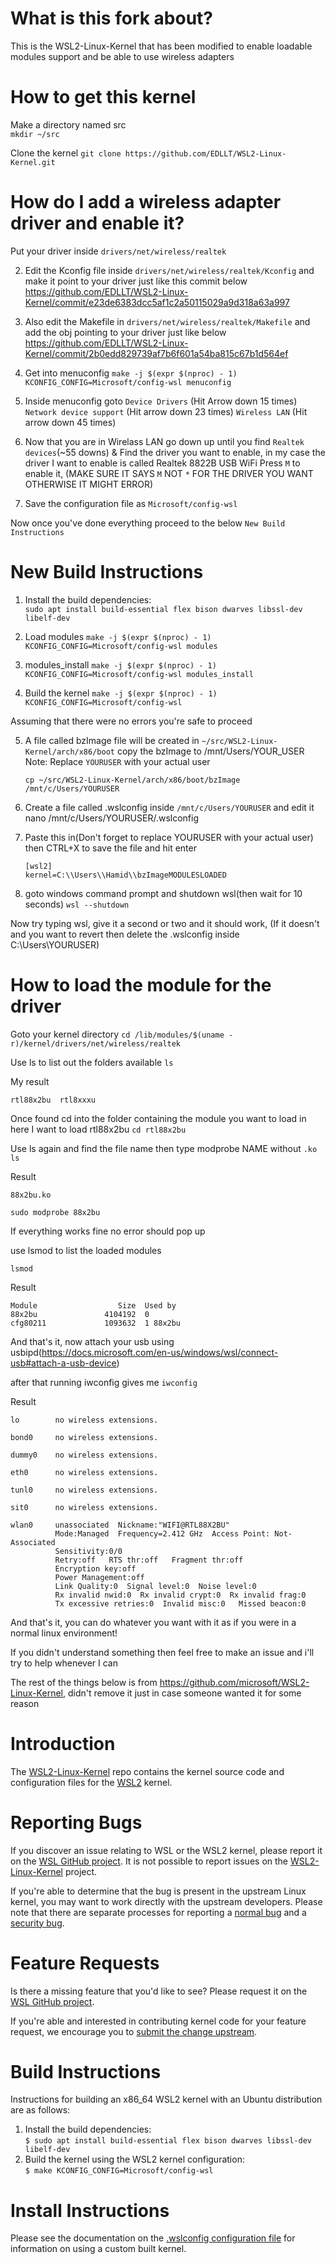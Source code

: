 # What is this fork about?
This is the WSL2-Linux-Kernel that has been modified to enable loadable modules support and be able to use wireless adapters

# How to get this kernel

Make a directory named src  
`mkdir ~/src`

Clone the kernel
`git clone https://github.com/EDLLT/WSL2-Linux-Kernel.git`

# How do I add a wireless adapter driver and enable it?

Put your driver inside 
`drivers/net/wireless/realtek`

2. Edit the Kconfig file inside ``drivers/net/wireless/realtek/Kconfig`` and make it point to your driver just like this commit below
https://github.com/EDLLT/WSL2-Linux-Kernel/commit/e23de6383dcc5af1c2a50115029a9d318a63a997

3. Also edit the Makefile in ``drivers/net/wireless/realtek/Makefile`` and add the obj pointing to your driver just like below
https://github.com/EDLLT/WSL2-Linux-Kernel/commit/2b0edd829739af7b6f601a54ba815c67b1d564ef

4. Get into menuconfig
`make -j $(expr $(nproc) - 1) KCONFIG_CONFIG=Microsoft/config-wsl menuconfig`

5. Inside menuconfig goto
   `Device Drivers` (Hit Arrow down 15 times)
   `Network device support` (Hit arrow down 23 times)
   `Wireless LAN` (Hit arrow down 45 times)
   
6. Now that you are in Wirelass LAN go down up until you find `Realtek devices`(~55 downs)
& Find the driver you want to enable, in my case the driver I want to enable is called Realtek 8822B USB WiFi
Press `M` to enable it, (MAKE SURE IT SAYS `M` NOT `*` FOR THE DRIVER YOU WANT OTHERWISE IT MIGHT ERROR)

7. Save the configuration file as `Microsoft/config-wsl`

Now once you've done everything proceed to the below `New Build Instructions`
   
   


# New Build Instructions
1. Install the build dependencies:  
   `sudo apt install build-essential flex bison dwarves libssl-dev libelf-dev`

2. Load modules
   `make -j $(expr $(nproc) - 1) KCONFIG_CONFIG=Microsoft/config-wsl modules`

3. modules_install
   `make -j $(expr $(nproc) - 1) KCONFIG_CONFIG=Microsoft/config-wsl modules_install`

4. Build the kernel
   `make -j $(expr $(nproc) - 1) KCONFIG_CONFIG=Microsoft/config-wsl`

Assuming that there were no errors you're safe to proceed

5. A file called bzImage file will be created in `~/src/WSL2-Linux-Kernel/arch/x86/boot` copy the bzImage to /mnt/Users/YOUR_USER
   Note: Replace `YOURUSER` with your actual user

   `cp ~/src/WSL2-Linux-Kernel/arch/x86/boot/bzImage /mnt/c/Users/YOURUSER`

6. Create a file called .wslconfig inside `/mnt/c/Users/YOURUSER` and edit it
   nano /mnt/c/Users/YOURUSER/.wslconfig

7. Paste this in(Don't forget to replace YOURUSER with your actual user) then CTRL+X to save the file and hit enter
   ```
   [wsl2]
   kernel=C:\\Users\\Hamid\\bzImageMODULESLOADED
   ```
8. goto windows command prompt and shutdown wsl(then wait for 10 seconds)
   `wsl --shutdown`

Now try typing wsl, give it a second or two and it should work, (If it doesn't and you want to revert then delete the .wslconfig inside C:\Users\YOURUSER)

# How to load the module for the driver

Goto your kernel directory
`cd /lib/modules/$(uname -r)/kernel/drivers/net/wireless/realtek`

Use ls to list out the folders available 
`ls`

My result
```
rtl88x2bu  rtl8xxxu
```

Once found cd into the folder containing the module you want to load in here I want to load rtl88x2bu
`cd rtl88x2bu`

Use ls again and find the file name then type modprobe NAME without `.ko`
`ls`

Result
```
88x2bu.ko
```

`sudo modprobe 88x2bu`

If everything works fine no error should pop up

use lsmod to list the loaded modules

`lsmod`

Result
```
Module                  Size  Used by
88x2bu               4104192  0
cfg80211             1093632  1 88x2bu
```

And that's it, now attach your usb using usbipd(https://docs.microsoft.com/en-us/windows/wsl/connect-usb#attach-a-usb-device)

after that running iwconfig gives me
`iwconfig`

Result
```
lo        no wireless extensions.

bond0     no wireless extensions.

dummy0    no wireless extensions.

eth0      no wireless extensions.

tunl0     no wireless extensions.

sit0      no wireless extensions.

wlan0     unassociated  Nickname:"WIFI@RTL88X2BU"
          Mode:Managed  Frequency=2.412 GHz  Access Point: Not-Associated
          Sensitivity:0/0
          Retry:off   RTS thr:off   Fragment thr:off
          Encryption key:off
          Power Management:off
          Link Quality:0  Signal level:0  Noise level:0
          Rx invalid nwid:0  Rx invalid crypt:0  Rx invalid frag:0
          Tx excessive retries:0  Invalid misc:0   Missed beacon:0
```

And that's it, you can do whatever you want with it as if you were in a normal linux environment!

If you didn't understand something then feel free to make an issue and i'll try to help whenever I can

The rest of the things below is from https://github.com/microsoft/WSL2-Linux-Kernel, didn't remove it just in case someone wanted it for some reason








# Introduction

The [WSL2-Linux-Kernel][wsl2-kernel] repo contains the kernel source code and
configuration files for the [WSL2][about-wsl2] kernel.

# Reporting Bugs

If you discover an issue relating to WSL or the WSL2 kernel, please report it on
the [WSL GitHub project][wsl-issue]. It is not possible to report issues on the
[WSL2-Linux-Kernel][wsl2-kernel] project.

If you're able to determine that the bug is present in the upstream Linux
kernel, you may want to work directly with the upstream developers. Please note
that there are separate processes for reporting a [normal bug][normal-bug] and
a [security bug][security-bug].

# Feature Requests

Is there a missing feature that you'd like to see? Please request it on the
[WSL GitHub project][wsl-issue].

If you're able and interested in contributing kernel code for your feature
request, we encourage you to [submit the change upstream][submit-patch].

# Build Instructions

Instructions for building an x86_64 WSL2 kernel with an Ubuntu distribution are
as follows:

1. Install the build dependencies:  
   `$ sudo apt install build-essential flex bison dwarves libssl-dev libelf-dev`
2. Build the kernel using the WSL2 kernel configuration:  
   `$ make KCONFIG_CONFIG=Microsoft/config-wsl`

# Install Instructions

Please see the documentation on the [.wslconfig configuration
file][install-inst] for information on using a custom built kernel.

[wsl2-kernel]:  https://github.com/microsoft/WSL2-Linux-Kernel
[about-wsl2]:   https://docs.microsoft.com/en-us/windows/wsl/about#what-is-wsl-2
[wsl-issue]:    https://github.com/microsoft/WSL/issues/new/choose
[normal-bug]:   https://www.kernel.org/doc/html/latest/admin-guide/bug-hunting.html#reporting-the-bug
[security-bug]: https://www.kernel.org/doc/html/latest/admin-guide/security-bugs.html
[submit-patch]: https://www.kernel.org/doc/html/latest/process/submitting-patches.html
[install-inst]: https://docs.microsoft.com/en-us/windows/wsl/wsl-config#configure-global-options-with-wslconfig
